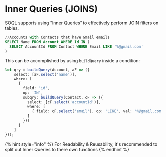 # Inner Queries \(JOINS\)

SOQL supports using "Inner Queries" to effectively perform JOIN filters on tables.

```sql
//Accounts with Contacts that have Gmail emails
SELECT Name FROM Account WHERE Id IN (
  SELECT AccountId FROM Contact WHERE Email LIKE '%@gmail.com'
)
```

This can be accomplished by using `buildQuery` inside a condition:

```typescript
let qry = buildQuery(Account, aF => ({
    select: [aF.select('name')],
    where: [
      {
        field: 'id',
        op: 'IN',
        subqry: buildQuery(Contact, cF => ({
          select: [cF.select('accountId')],
          where: [
            { field: cF.select('email'), op: 'LIKE', val: '%@gmail.com' }
          ]
        }))
      }
    ]
}));
```

{% hint style="info" %}
For Readability & Reusability, it's recommended to split out Inner Queries to there own functions
{% endhint %}

